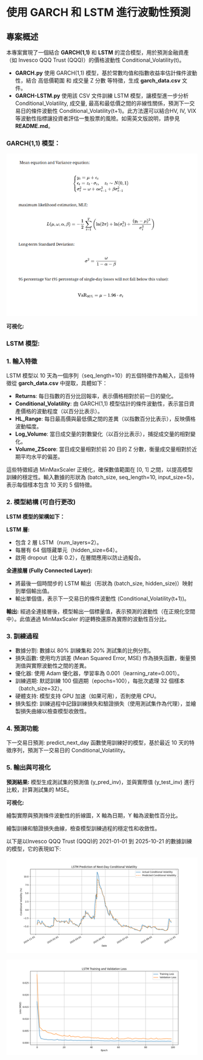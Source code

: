 # 使用 GARCH 和 LSTM 進行波動性預測

## 專案概述

本專案實現了一個結合 **GARCH(1,1)** 和 **LSTM** 的混合模型，用於預測金融資產（如 Invesco QQQ Trust (QQQ)）的價格波動性 Conditional_Volatility(t)。
- **GARCH.py** 使用 GARCH(1,1) 模型，基於常數均值和指數收益率估計條件波動性，結合 高低價範圍 和 成交量 Z 分數 等特徵，生成 **garch_data.csv** 文件。
- **GARCH-LSTM.py** 使用該 CSV 文件訓練 LSTM 模型，讓模型進一步分析Conditional_Volatility, 成交量, 最高和最低價之間的非線性關係，預測下一交易日的條件波動性 Conditional_Volatility(t+1)。此方法還可以結合HV, IV, VIX等波動性指標讓投資者評估一隻股票的風險。如需英文版說明，請參見 **README.md**。

### GARCH(1,1) 模型：

![GARCH(1,1) 模型公式](figue/GARCH_equation.png)

**可視化:**



### LSTM 模型:

### 1. 輸入特徵

LSTM 模型以 10 天為一個序列（seq_length=10）的五個特徵作為輸入，這些特徵從 **garch_data.csv** 中提取，具體如下：

- **Returns**: 每日指數的百分比回報率，表示價格相對於前一日的變化。
- **Conditional_Volatility**: 由 GARCH(1,1) 模型估計的條件波動性，表示當日資產價格的波動程度（以百分比表示）。
- **HL_Range**: 每日最高價與最低價之間的差異（以指數百分比表示），反映價格波動幅度。
- **Log_Volume**: 當日成交量的對數變化（以百分比表示），捕捉成交量的相對變化。
- **Volume_ZScore**: 當日成交量相對於前 20 日的 Z 分數，衡量成交量相對於近期平均水平的偏差。

這些特徵經過 MinMaxScaler 正規化，確保數值範圍在 [0, 1] 之間，以提高模型訓練的穩定性。輸入數據的形狀為 (batch_size, seq_length=10, input_size=5)，表示每個樣本包含 10 天的 5 個特徵。

### 2. 模型結構 (可自行更改)

**LSTM 模型的架構如下：**

**LSTM 層:**

- 包含 2 層 LSTM（num_layers=2）。
- 每層有 64 個隱藏單元（hidden_size=64）。
- 啟用 dropout（比率 0.2），在層間應用以防止過擬合。

**全連接層 (Fully Connected Layer):**

- 將最後一個時間步的 LSTM 輸出（形狀為 (batch_size, hidden_size)）映射到單個輸出值。
- 輸出單個值，表示下一交易日的條件波動性 (Conditional_Volatility(t+1))。

**輸出:** 經過全連接層後，模型輸出一個標量值，表示預測的波動性（在正規化空間中）。此值通過 MinMaxScaler 的逆轉換還原為實際的波動性百分比。

### 3. 訓練過程

- 數據分割: 數據以 80% 訓練集和 20% 測試集的比例分割。
- 損失函數: 使用均方誤差 (Mean Squared Error, MSE) 作為損失函數，衡量預測值與實際波動性之間的差異。
- 優化器: 使用 Adam 優化器，學習率為 0.001（learning_rate=0.001）。
- 訓練週期: 默認訓練 100 個週期（epochs=100），每批次處理 32 個樣本（batch_size=32）。
- 硬體支持: 模型支持 GPU 加速（如果可用），否則使用 CPU。
- 損失監控: 訓練過程中記錄訓練損失和驗證損失（使用測試集作為代理），並繪製損失曲線以檢查模型收斂性。

### 4. 預測功能

下一交易日預測: predict_next_day 函數使用訓練好的模型，基於最近 10 天的特徵序列，預測下一交易日的 Conditional_Volatility。

### 5. 輸出與可視化

**預測結果:** 模型生成測試集的預測值 (y_pred_inv)，並與實際值 (y_test_inv) 進行比較，計算測試集的 MSE。

**可視化:**

繪製實際與預測條件波動性的折線圖，X 軸為日期，Y 軸為波動性百分比。


繪製訓練和驗證損失曲線，檢查模型訓練過程的穩定性和收斂性。

以下是以Invesco QQQ Trust (QQQ)的 2021-01-01 到 2025-10-21 的數據訓練的模型，它的表現如下:

![performance1](figue/performance1.png)

![performance2](figue/performance2.png)


